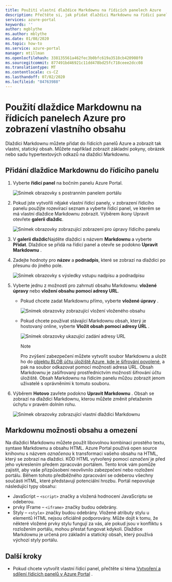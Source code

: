 ```yaml
---
title: Použití vlastní dlaždice Markdownu na řídicích panelech Azure
description: Přečtěte si, jak přidat dlaždici Markdownu na řídicí panel Azure pro zobrazení statického obsahu.
services: azure-portal
keywords: ''
author: mgblythe
ms.author: mblythe
ms.date: 01/08/2020
ms.topic: how-to
ms.service: azure-portal
manager: mtillman
ms.openlocfilehash: 338135561a462fec3b0bfc619a3518cb420908f0
ms.sourcegitcommit: 877491bd46921c11dd478bd25fc718ceee2dcc08
ms.translationtype: MT
ms.contentlocale: cs-CZ
ms.lasthandoff: 07/02/2020
ms.locfileid: "84763988"
---
```

# <a name="use-a-markdown-tile-on-azure-dashboards-to-show-custom-content"></a>Použití dlaždice Markdownu na řídicích panelech Azure pro zobrazení vlastního obsahu

Dlaždici Markdownu můžete přidat do řídicích panelů Azure a zobrazit tak vlastní, statický obsah. Můžete například zobrazit základní pokyny, obrázek nebo sadu hypertextových odkazů na dlaždici Markdownu.

## <a name="add-a-markdown-tile-to-your-dashboard"></a>Přidání dlaždice Markdownu do řídicího panelu

1. Vyberte **řídicí panel** na bočním panelu Azure Portal.

   ![Snímek obrazovky s postranním panelem portálu](./media/azure-portal-markdown-tile/azure-portal-nav.png)

1. Pokud jste vytvořili nějaké vlastní řídicí panely, v zobrazení řídicího panelu použijte rozevírací seznam a vyberte řídicí panel, ve kterém se má vlastní dlaždice Markdownu zobrazit. Výběrem ikony Upravit otevřete **galerii dlaždic**.

   ![Snímek obrazovky zobrazující zobrazení pro úpravy řídicího panelu](./media/azure-portal-markdown-tile/azure-portal-dashboard-edit.png)

1. V **galerii dlaždic**Najděte dlaždici s názvem **Markdownu** a vyberte **Přidat**. Dlaždice se přidá na řídicí panel a otevře se podokno **Upravit Markdownu** .

1. Zadejte hodnoty pro **název** a **podnadpis**, které se zobrazí na dlaždici po přesunu do jiného pole.

   ![Snímek obrazovky s výsledky vstupu nadpisu a podnadpisu](./media/azure-portal-markdown-tile/azure-portal-dashboard-enter-title.png)

1. Vyberte jednu z možností pro zahrnutí obsahu Markdownu: **vložené úpravy** nebo **vložení obsahu pomocí adresy URL**.

   - Pokud chcete zadat Markdownu přímo, vyberte **vložené úpravy** .

      ![Snímek obrazovky zobrazující vložení vloženého obsahu](./media/azure-portal-markdown-tile/azure-portal-dashboard-markdown-inline-content.png)

   - Pokud chcete používat stávající Markdownu obsah, který je hostovaný online, vyberte **Vložit obsah pomocí adresy URL** .

      ![Snímek obrazovky ukazující zadání adresy URL](./media/azure-portal-markdown-tile/azure-portal-dashboard-markdown-url.png)

      > [!NOTE]
      > Pro zvýšení zabezpečení můžete vytvořit soubor Markdownu a uložit ho do [objektu BLOB účtu úložiště Azure, kde je šifrování povolené](../storage/common/storage-service-encryption.md), a pak na soubor odkazovat pomocí možnosti adresa URL. Obsah Markdownu je zašifrovaný prostřednictvím možností šifrování účtu úložiště. Obsah Markdownu na řídicím panelu můžou zobrazit jenom uživatelé s oprávněními k tomuto souboru.

1. Výběrem **Hotovo** zavřete podokno **Upravit Markdownu** . Obsah se zobrazí na dlaždici Markdownu, kterou můžete změnit přetažením úchytu v pravém dolním rohu.

   ![Snímek obrazovky zobrazující vlastní dlaždici Markdownu](./media/azure-portal-markdown-tile/azure-portal-custom-markdown-tile.png)

## <a name="markdown-content-capabilities-and-limitations"></a>Markdownu možnosti obsahu a omezení

Na dlaždici Markdownu můžete použít libovolnou kombinaci prostého textu, syntaxe Markdownu a obsahu HTML. Azure Portal používá open source knihovnu s názvem _označenou_ k transformaci vašeho obsahu na HTML, který se zobrazí na dlaždici. KÓD HTML vytvořený pomocí _označení_ je před jeho vykreslením předem zpracován portálem. Tento krok vám pomůže zajistit, aby vaše přizpůsobení neovlivnilo zabezpečení nebo rozložení portálu. Během tohoto předběžného zpracování se odeberou všechny součásti HTML, které představují potenciální hrozbu. Portál nepovoluje následující typy obsahu:

* JavaScript – `<script>` značky a vložená hodnocení JavaScriptu se odeberou.
* prvky IFrame – `<iframe>` značky budou odebrány.
* Styly – `<style>` značky budou odebrány. Vložené atributy stylu u elementů HTML nejsou oficiálně podporovány. Může dojít k tomu, že některé vložené prvky stylu fungují za vás, ale pokud jsou v konfliktu s rozložením portálu, mohou přestat fungovat kdykoli. Dlaždice Markdownu je určená pro základní a statický obsah, který používá výchozí styly portálu.

## <a name="next-steps"></a>Další kroky

* Pokud chcete vytvořit vlastní řídicí panel, přečtěte si téma [Vytvoření a sdílení řídicích panelů v Azure Portal](../azure-portal/azure-portal-dashboards.md) .
